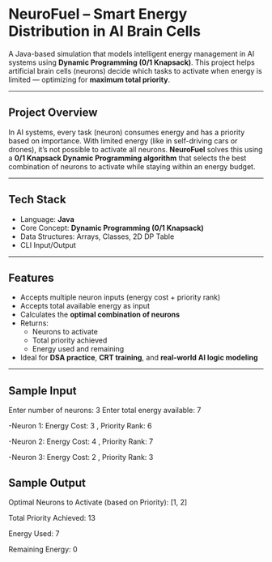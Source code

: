 #  NeuroFuel – Smart Energy Distribution in AI Brain Cells

  A Java-based simulation that models intelligent energy management in AI systems using **Dynamic Programming (0/1 Knapsack)**. This project helps artificial brain cells (neurons) decide which tasks to activate when energy is limited — optimizing for **maximum total priority**.

---

## Project Overview

In AI systems, every task (neuron) consumes energy and has a priority based on importance. With limited energy (like in self-driving cars or drones), it’s not possible to activate all neurons. **NeuroFuel** solves this using a **0/1 Knapsack Dynamic Programming algorithm** that selects the best combination of neurons to activate while staying within an energy budget.

---

##  Tech Stack

- Language: **Java**
- Core Concept: **Dynamic Programming (0/1 Knapsack)**
- Data Structures: Arrays, Classes, 2D DP Table
- CLI Input/Output

---

##  Features

- Accepts multiple neuron inputs (energy cost + priority rank)
- Accepts total available energy as input
- Calculates the **optimal combination of neurons**
- Returns:
  - Neurons to activate
  - Total priority achieved
  - Energy used and remaining
- Ideal for **DSA practice**, **CRT training**, and **real-world AI logic modeling**

---

##  Sample Input

Enter number of neurons: 3
Enter total energy available: 7

-Neuron 1:
  Energy Cost: 3 ,
  Priority Rank: 6

-Neuron 2:
  Energy Cost: 4 ,
  Priority Rank: 7

-Neuron 3:
  Energy Cost: 2 ,
  Priority Rank: 3

  ## Sample Output

  Optimal Neurons to Activate (based on Priority): [1, 2]
  
  Total Priority Achieved: 13
  
   Energy Used: 7
  
   Remaining Energy: 0

